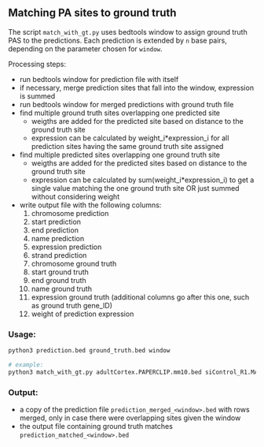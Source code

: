 ## Matching PA sites to ground truth

The script `match_with_gt.py` uses bedtools window to assign ground truth PAS to the predictions. Each prediction is extended by `n` base pairs, depending on the parameter chosen for `window`.

Processing steps:
- run bedtools window for prediction file with itself
- if necessary, merge prediction sites that fall into the window, expression is summed
- run bedtools window for merged predictions with ground truth file
- find multiple ground truth sites overlapping one predicted site
	- weigths are added for the predicted site based on distance to the ground truth site
	- expression can be calculated by weight_i*expression_i for all prediction sites having the same ground truth site assigned
- find multiple predicted sites overlapping one ground truth site
	- weigths are added for the predicted sites based on distance to the ground truth site
	- expression can be calculated by sum(weight_i*expression_i) to get a single value matching the one ground truth site OR just summed without considering weight
- write output file with the following columns:
	1. chromosome prediction
	2. start prediction
	3. end prediction
	4. name prediction
	5. expression prediction
	6. strand prediction
	7. chromosome ground truth
	8. start ground truth
	9. end ground truth
	10. name ground truth
	11. expression ground truth (additional columns go after this one, such as ground truth gene_ID)
	12. weight of prediction expression

### Usage:

```bash
python3 prediction.bed ground_truth.bed window

# example:
python3 match_with_gt.py adultCortex.PAPERCLIP.mm10.bed siControl_R1.MACEseq.mm10.bed 15
```

### Output:
- a copy of the prediction file `prediction_merged_<window>.bed` with rows merged, only in case there were overlapping sites given the window
- the output file containing ground truth matches `prediction_matched_<window>.bed`
